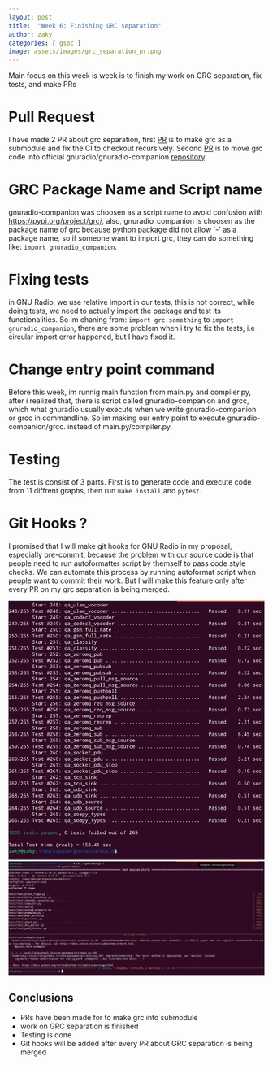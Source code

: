```yaml
---
layout: post
title:  "Week 6: Finishing GRC separation"
author: zaky
categories: [ gsoc ]
image: assets/images/grc_separation_pr.png
---
```


Main focus on this week is week is to finish my work on GRC separation, fix tests, and make PRs

# Pull Request
I have made 2 PR about grc separation, first [PR](https://github.com/gnuradio/gnuradio/pull/7419) is to make grc as a submodule and fix the CI to checkout recursively. Second [PR](https://github.com/gnuradio/gnuradio-companion/pull/1) is to move grc code into official gnuradio/gnuradio-companion [repository](https://github.com/gnuradio/gnuradio-companion/).

# GRC Package Name and Script name
gnuradio-companion was choosen as a script name to avoid confusion with https://pypi.org/project/grc/, also, gnuradio_companion is choosen as the package name of grc because python package did not allow '-' as a package name, so if someone want to import grc, they can do something like: `import gnuradio_companion`.

# Fixing tests
in GNU Radio, we use relative import in our tests, this is not correct, while doing tests, we need to actually import the package and test its functionalities. So im chaning from: `import grc.something` to `import gnuradio_companion`, there are some problem when i try to fix the tests, i.e circular import error happened, but I have fixed it.

# Change entry point command
Before this week, im runnig main function from main.py and compiler.py, after i realized that, there is script called gnuradio-companion and grcc, which what gnuradio usually execute when we write gnuradio-companion or grcc in commandline. So im making our entry point to execute gnuradio-companion/grcc. instead of main.py/compiler.py.

# Testing
The test is consist of 3 parts. First is to generate code and execute code from 11 diffrent graphs, then run `make install` and `pytest`.

# Git Hooks ?
I promised that I will make git hooks for GNU Radio in my proposal, especially pre-commit, because the problem with our source code is that people need to run autoformatter script by themself to pass code style checks. We can automate this process by running autoformat script when people want to commit their work. But I will make this feature only after every PR on my grc separation is being merged.

![make test](assets/images/make_test.png)
![pytest](assets/images/pytest.png)

## Conclusions
* PRs have been made for to make grc into submodule
* work on GRC separation is finished
* Testing is done
* Git hooks will be added after every PR about GRC separation is being merged
